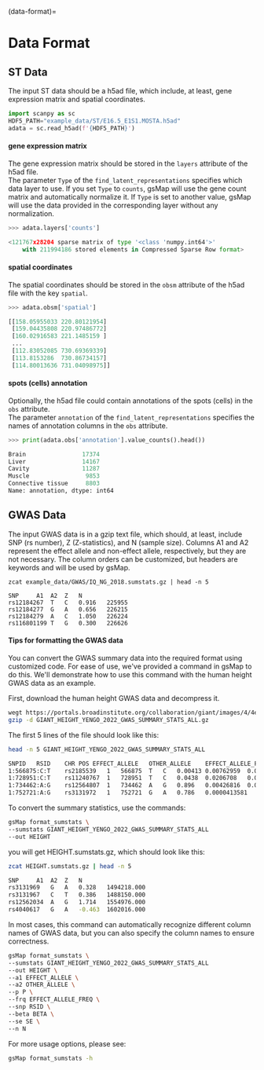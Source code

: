 (data-format)=
# Data Format


## ST Data

The input ST data should be a h5ad file, which include, at least, gene expression matrix and spatial coordinates.
```python
import scanpy as sc
HDF5_PATH="example_data/ST/E16.5_E1S1.MOSTA.h5ad"
adata = sc.read_h5ad(f'{HDF5_PATH}')
```

####  gene expression matrix
The gene expression matrix should be stored in the `layers` attribute of the h5ad file.  
The parameter `Type` of the `find_latent_representations` specifies which data layer to use. If you set `Type` to `counts`, gsMap will use the gene count matrix and automatically normalize it. If `Type` is set to another value, gsMap will use the data provided in the corresponding layer without any normalization.

```python
>>> adata.layers['counts']

<121767x28204 sparse matrix of type '<class 'numpy.int64'>'
	with 211994186 stored elements in Compressed Sparse Row format>
```

####  spatial coordinates
The spatial coordinates should be stored in the `obsm` attribute of the h5ad file with the key `spatial`.

```python
>>> adata.obsm['spatial']

[[158.05955033 220.80121954]
 [159.04435808 220.97486772]
 [160.02916583 221.1485159 ]
 ...
 [112.83052085 730.69369339]
 [113.8153286  730.86734157]
 [114.80013636 731.04098975]]
```

#### spots (cells) annotation
Optionally, the h5ad file could contain annotations of the spots (cells) in the `obs` attribute.  
The parameter `annotation` of the `find_latent_representations` specifies the names of annotation columns in the `obs` attribute.
```python
>>> print(adata.obs['annotation'].value_counts().head())

Brain                17374
Liver                14167
Cavity               11287
Muscle                9853
Connective tissue     8803
Name: annotation, dtype: int64
```


## GWAS Data
The input GWAS data is in a gzip text file, which should, at least, include SNP (rs number), Z (Z-statistics), and N (sample size). Columns A1 and A2 represent the effect allele and non-effect allele, respectively, but they are not necessary. The column orders can be customized, but headers are keywords and will be used by gsMap.
```shell
zcat example_data/GWAS/IQ_NG_2018.sumstats.gz | head -n 5

SNP		A1	A2	Z	N
rs12184267	T	C	0.916	225955
rs12184277	G	A	0.656	226215
rs12184279	A	C	1.050	226224
rs116801199	T	G	0.300	226626
```

####  Tips for formatting the GWAS data
You can convert the GWAS summary data into the required format using customized code. For ease of use, we've provided a command in gsMap to do this. We'll demonstrate how to use this command with the human height GWAS data as an example.  

First, download the human height GWAS data and decompress it.
```bash
wegt https://portals.broadinstitute.org/collaboration/giant/images/4/4e/GIANT_HEIGHT_YENGO_2022_GWAS_SUMMARY_STATS_ALL.gz
gzip -d GIANT_HEIGHT_YENGO_2022_GWAS_SUMMARY_STATS_ALL.gz
```
The first 5 lines of the file should look like this:
```bash
head -n 5 GIANT_HEIGHT_YENGO_2022_GWAS_SUMMARY_STATS_ALL

SNPID	RSID	CHR	POS	EFFECT_ALLELE	OTHER_ALLELE	EFFECT_ALLELE_FREQ	BETA	SE	P	N
1:566875:C:T	rs2185539	1	566875	T	C	0.00413	0.00762959	0.0197	0.699009	607057
1:728951:C:T	rs11240767	1	728951	T	C	0.0438	0.0206708	0.00956	0.0306735	241218
1:734462:A:G	rs12564807	1	734462	A	G	0.896	0.00426816	0.0110	0.697777	117377
1:752721:A:G	rs3131972	1	752721	G	A	0.786	0.0000413581	0.00205	0.983898	1009515
```

To convert the summary statistics, use the commands:
```bash
gsMap format_sumstats \
--sumstats GIANT_HEIGHT_YENGO_2022_GWAS_SUMMARY_STATS_ALL 
--out HEIGHT
```
you will get HEIGHT.sumstats.gz, which should look like this:
```bash
zcat HEIGHT.sumstats.gz | head -n 5

SNP		A1	A2	Z	N	
rs3131969	G	A	0.328	1494218.000	
rs3131967	C	T	0.386	1488150.000	
rs12562034	A	G	1.714	1554976.000	
rs4040617	G	A	-0.463	1602016.000	
```
In most cases, this command can automatically recognize different column names of GWAS data, but you can also specify the column names to ensure correctness.
```bash
gsMap format_sumstats \
--sumstats GIANT_HEIGHT_YENGO_2022_GWAS_SUMMARY_STATS_ALL 
--out HEIGHT \
--a1 EFFECT_ALLELE \
--a2 OTHER_ALLELE \
--p P \
--frq EFFECT_ALLELE_FREQ \
--snp RSID \
--beta BETA \
--se SE \
--n N
```

For more usage options, please see:
```bash
gsMap format_sumstats -h
```
